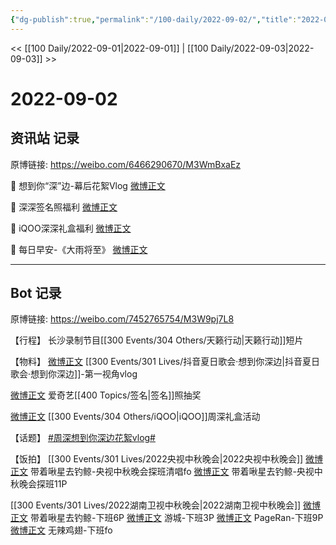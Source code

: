 ```yaml
---
{"dg-publish":true,"permalink":"/100-daily/2022-09-02/","title":"2022-09-02"}
---
```



<< [[100 Daily/2022-09-01\|2022-09-01]] | [[100 Daily/2022-09-03\|2022-09-03]] >>

# 2022-09-02

## 资讯站 记录

原博链接: https://weibo.com/6466290670/M3WmBxaEz

💫 想到你“深”边-幕后花絮Vlog [微博正文](https://m.weibo.cn/6466290670/4809193326904715)

💫 深深签名照福利 [微博正文](https://m.weibo.cn/6466290670/4809356757701532)

💫 iQOO深深礼盒福利 [微博正文](https://m.weibo.cn/6466290670/4809357277535629)

💫 每日早安-《大雨将至》 [微博正文](https://m.weibo.cn/6466290670/4809190260082932)

---
## Bot 记录

原博链接: https://weibo.com/7452765754/M3W9pj7L8

【行程】
长沙录制节目[[300 Events/304 Others/天籁行动\|天籁行动]]短片

【物料】
[微博正文](https://m.weibo.cn/7478855230/4809191958513716) [[300 Events/301 Lives/抖音夏日歌会·想到你深边\|抖音夏日歌会·想到你深边]]-第一视角vlog

[微博正文](https://m.weibo.cn/1731986465/4809296925430727) 爱奇艺[[400 Topics/签名\|签名]]照抽奖

[微博正文](https://m.weibo.cn/6378846558/4809321667629608) [[300 Events/304 Others/iQOO\|iQOO]]周深礼盒活动

【话题】
[#周深想到你深边花絮vlog#](https://s.weibo.com/weibo?q=%23%E5%91%A8%E6%B7%B1%E6%83%B3%E5%88%B0%E4%BD%A0%E6%B7%B1%E8%BE%B9%E8%8A%B1%E7%B5%AEvlog%23)

【饭拍】
[[300 Events/301 Lives/2022央视中秋晚会\|2022央视中秋晚会]]
[微博正文](https://m.weibo.cn/3246571812/4809182510059338) 带着啾星去钓鲸-央视中秋晚会探班清唱fo
[微博正文](https://m.weibo.cn/3246571812/4809319923847326) 带着啾星去钓鲸-央视中秋晚会探班11P

[[300 Events/301 Lives/2022湖南卫视中秋晚会\|2022湖南卫视中秋晚会]]
[微博正文](https://m.weibo.cn/3246571812/4809360125985492) 带着啾星去钓鲸-下班6P
[微博正文](https://m.weibo.cn/1801743981/4809368370943871) 游城-下班3P
[微博正文](https://m.weibo.cn/7633014126/4809385069252406) PageRan-下班9P
[微博正文](https://m.weibo.cn/7495641082/4809363669916228) 无辣鸡翅-下班fo
